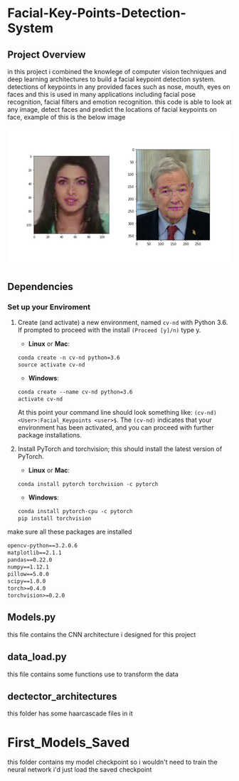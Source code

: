 [//]: # (Image References)

[image1]: ./images/key_pts_example.png "Facial Keypoint Detection"

# Facial-Key-Points-Detection-System

## Project Overview
in this project i combined the knowlege of computer vision techniques and deep learning architectures to build a facial keypoint detection system.
detections of keypoints in any provided faces such as nose, mouth, eyes on faces and this is used in many applications including facial pose recognition, facial filters and emotion recognition. this code is able to look at any image, detect faces and predict the locations of facial keypoints on face, example of this is the below image

![Facial Keypoint Detection][image1]


## Dependencies
### Set up your Enviroment
1. Create (and activate) a new environment, named `cv-nd` with Python 3.6. If prompted to proceed with the install `(Proceed [y]/n)` type y.

	- __Linux__ or __Mac__: 
	```
	conda create -n cv-nd python=3.6
	source activate cv-nd
	```
	- __Windows__: 
	```
	conda create --name cv-nd python=3.6
	activate cv-nd
	```
	
	At this point your command line should look something like: `(cv-nd) <User>:Facial_Keypoints <user>$`. The `(cv-nd)` indicates that your environment has been activated, and you can proceed with further package installations.

2. Install PyTorch and torchvision; this should install the latest version of PyTorch.
	
	- __Linux__ or __Mac__: 
	```
	conda install pytorch torchvision -c pytorch 
	```
	- __Windows__: 
	```
	conda install pytorch-cpu -c pytorch
	pip install torchvision
	```
make sure all these packages are installed
```
opencv-python==3.2.0.6
matplotlib==2.1.1
pandas==0.22.0
numpy==1.12.1
pillow==5.0.0
scipy==1.0.0
torch>=0.4.0
torchvision>=0.2.0
```

## Models.py 
this file contains the CNN architecture i designed for this project

## data_load.py
this file contains some functions use to transform the data

## dectector_architectures
this folder has some haarcascade files in it

# First_Models_Saved
this folder contains my model checkpoint so i wouldn't need to train the neural network i'd just load the saved checkpoint
